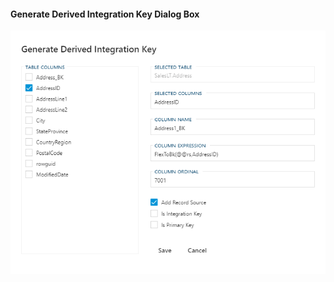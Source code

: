 #### Generate Derived Integration Key Dialog Box  

![Generate Derived Integration Key Dialog Box](images/bimlflex-app-dialog-generate-derived-integration-key.png "Generate Derived Integration Key Dialog Box")  
